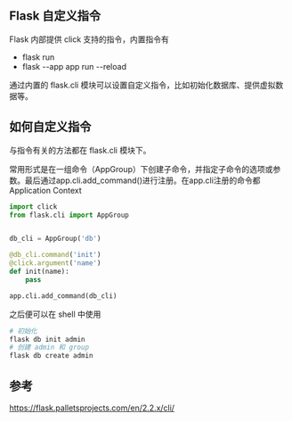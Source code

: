 ## Flask 自定义指令

Flask 内部提供 click 支持的指令，内置指令有

- flask run
- flask --app app run --reload

通过内置的 flask.cli 模块可以设置自定义指令，比如初始化数据库、提供虚拟数据等。

## 如何自定义指令

与指令有关的方法都在 flask.cli 模块下。

常用形式是在一组命令（AppGroup）下创建子命令，并指定子命令的选项或参数。最后通过app.cli.add_command()进行注册。在app.cli注册的命令都Application Context

```python
import click
from flask.cli import AppGroup


db_cli = AppGroup('db')

@db_cli.command('init')
@click.argument('name')
def init(name):
    pass

app.cli.add_command(db_cli)
```

之后便可以在 shell 中使用
```bash
# 初始化
flask db init admin
# 创建 admin 和 group
flask db create admin
```

## 参考

https://flask.palletsprojects.com/en/2.2.x/cli/

